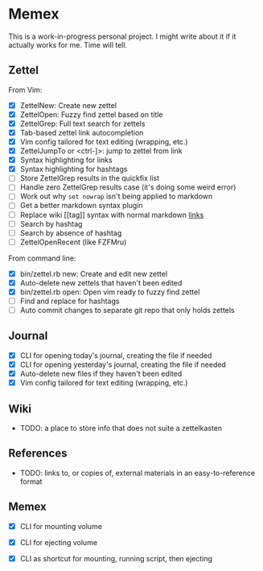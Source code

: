 Memex
=====

This is a work-in-progress personal project. I might write about it if it
actually works for me. Time will tell.


Zettel
------

From Vim:

 - [X] ZettelNew: Create new zettel
 - [X] ZettelOpen: Fuzzy find zettel based on title
 - [X] ZettelGrep: Full text search for zettels
 - [X] Tab-based zettel link autocompletion
 - [X] Vim config tailored for text editing (wrapping, etc.)
 - [X] ZettelJumpTo or <ctrl-]>: jump to zettel from link
 - [X] Syntax highlighting for links
 - [X] Syntax highlighting for hashtags
 - [ ] Store ZettelGrep results in the quickfix list
 - [ ] Handle zero ZettelGrep results case (it's doing some weird error)
 - [ ] Work out why `set nowrap` isn't being applied to markdown
 - [ ] Get a better markdown syntax plugin
 - [ ] Replace wiki [[tag]] syntax with normal markdown [links](abc.md)
 - [ ] Search by hashtag
 - [ ] Search by absence of hashtag
 - [ ] ZettelOpenRecent (like FZFMru)

From command line:

 - [X] bin/zettel.rb new: Create and edit new zettel
 - [X] Auto-delete new zettels that haven't been edited
 - [X] bin/zettel.rb open: Open vim ready to fuzzy find zettel
 - [ ] Find and replace for hashtags
 - [ ] Auto commit changes to separate git repo that only holds zettels

Journal
-------

 - [X] CLI for opening today's journal, creating the file if needed
 - [X] CLI for opening yesterday's journal, creating the file if needed
 - [X] Auto-delete new files if they haven't been edited
 - [X] Vim config tailored for text editing (wrapping, etc.)

Wiki
----

 - TODO: a place to store info that does not suite a zettelkasten

References
----------

 - TODO: links to, or copies of, external materials in an easy-to-reference
   format

Memex
-----

 - [X] CLI for mounting volume
 - [X] CLI for ejecting volume
 - [X] CLI as shortcut for mounting, running script, then ejecting

